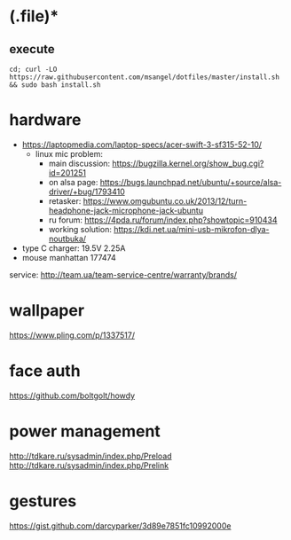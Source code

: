 # (\.file)*

## execute

`cd; curl -LO https://raw.githubusercontent.com/msangel/dotfiles/master/install.sh && sudo bash install.sh`


# hardware
* https://laptopmedia.com/laptop-specs/acer-swift-3-sf315-52-10/
  * linux mic problem:
    * main discussion: https://bugzilla.kernel.org/show_bug.cgi?id=201251
    * on alsa page: https://bugs.launchpad.net/ubuntu/+source/alsa-driver/+bug/1793410
    * retasker: https://www.omgubuntu.co.uk/2013/12/turn-headphone-jack-microphone-jack-ubuntu
    * ru forum: https://4pda.ru/forum/index.php?showtopic=910434
    * working solution: https://kdi.net.ua/mini-usb-mikrofon-dlya-noutbuka/
* type C charger: 19.5V 2.25A
* mouse manhattan 177474

service: http://team.ua/team-service-centre/warranty/brands/

# wallpaper
https://www.pling.com/p/1337517/

# face auth
https://github.com/boltgolt/howdy

# power management 
http://tdkare.ru/sysadmin/index.php/Preload
http://tdkare.ru/sysadmin/index.php/Prelink

# gestures
https://gist.github.com/darcyparker/3d89e7851fc10992000e
